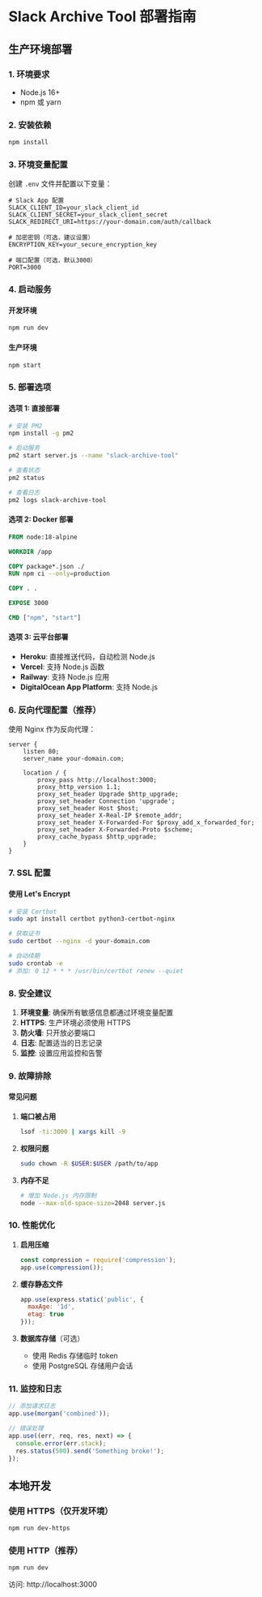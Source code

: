 # Slack Archive Tool 部署指南

## 生产环境部署

### 1. 环境要求
- Node.js 16+ 
- npm 或 yarn

### 2. 安装依赖
```bash
npm install
```

### 3. 环境变量配置
创建 `.env` 文件并配置以下变量：

```env
# Slack App 配置
SLACK_CLIENT_ID=your_slack_client_id
SLACK_CLIENT_SECRET=your_slack_client_secret
SLACK_REDIRECT_URI=https://your-domain.com/auth/callback

# 加密密钥（可选，建议设置）
ENCRYPTION_KEY=your_secure_encryption_key

# 端口配置（可选，默认3000）
PORT=3000
```

### 4. 启动服务

#### 开发环境
```bash
npm run dev
```

#### 生产环境
```bash
npm start
```

### 5. 部署选项

#### 选项 1: 直接部署
```bash
# 安装 PM2
npm install -g pm2

# 启动服务
pm2 start server.js --name "slack-archive-tool"

# 查看状态
pm2 status

# 查看日志
pm2 logs slack-archive-tool
```

#### 选项 2: Docker 部署
```dockerfile
FROM node:18-alpine

WORKDIR /app

COPY package*.json ./
RUN npm ci --only=production

COPY . .

EXPOSE 3000

CMD ["npm", "start"]
```

#### 选项 3: 云平台部署
- **Heroku**: 直接推送代码，自动检测 Node.js
- **Vercel**: 支持 Node.js 函数
- **Railway**: 支持 Node.js 应用
- **DigitalOcean App Platform**: 支持 Node.js

### 6. 反向代理配置（推荐）

使用 Nginx 作为反向代理：

```nginx
server {
    listen 80;
    server_name your-domain.com;

    location / {
        proxy_pass http://localhost:3000;
        proxy_http_version 1.1;
        proxy_set_header Upgrade $http_upgrade;
        proxy_set_header Connection 'upgrade';
        proxy_set_header Host $host;
        proxy_set_header X-Real-IP $remote_addr;
        proxy_set_header X-Forwarded-For $proxy_add_x_forwarded_for;
        proxy_set_header X-Forwarded-Proto $scheme;
        proxy_cache_bypass $http_upgrade;
    }
}
```

### 7. SSL 配置

#### 使用 Let's Encrypt
```bash
# 安装 Certbot
sudo apt install certbot python3-certbot-nginx

# 获取证书
sudo certbot --nginx -d your-domain.com

# 自动续期
sudo crontab -e
# 添加: 0 12 * * * /usr/bin/certbot renew --quiet
```

### 8. 安全建议

1. **环境变量**: 确保所有敏感信息都通过环境变量配置
2. **HTTPS**: 生产环境必须使用 HTTPS
3. **防火墙**: 只开放必要端口
4. **日志**: 配置适当的日志记录
5. **监控**: 设置应用监控和告警

### 9. 故障排除

#### 常见问题

1. **端口被占用**
   ```bash
   lsof -ti:3000 | xargs kill -9
   ```

2. **权限问题**
   ```bash
   sudo chown -R $USER:$USER /path/to/app
   ```

3. **内存不足**
   ```bash
   # 增加 Node.js 内存限制
   node --max-old-space-size=2048 server.js
   ```

### 10. 性能优化

1. **启用压缩**
   ```javascript
   const compression = require('compression');
   app.use(compression());
   ```

2. **缓存静态文件**
   ```javascript
   app.use(express.static('public', {
     maxAge: '1d',
     etag: true
   }));
   ```

3. **数据库存储**（可选）
   - 使用 Redis 存储临时 token
   - 使用 PostgreSQL 存储用户会话

### 11. 监控和日志

```javascript
// 添加请求日志
app.use(morgan('combined'));

// 错误处理
app.use((err, req, res, next) => {
  console.error(err.stack);
  res.status(500).send('Something broke!');
});
```

## 本地开发

### 使用 HTTPS（仅开发环境）
```bash
npm run dev-https
```

### 使用 HTTP（推荐）
```bash
npm run dev
```

访问: http://localhost:3000 